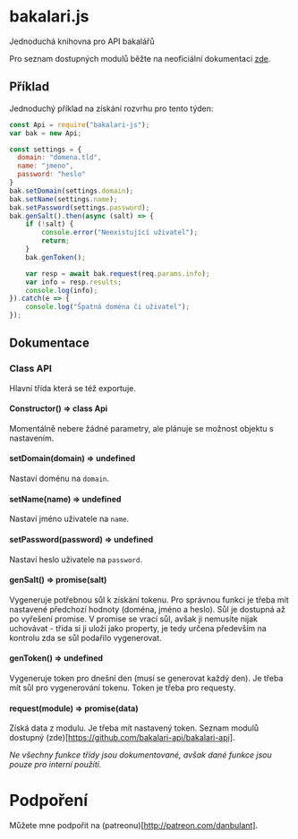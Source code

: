 # bakalari.js
Jednoduchá knihovna pro API bakalářů

Pro seznam dostupných modulů běžte na neoficiální dokumentaci [zde](https://github.com/bakalari-api/bakalari-api).

## Příklad
Jednoduchý příklad na získání rozvrhu pro tento týden:

```js
const Api = require("bakalari-js");
var bak = new Api;

const settings = {
  domain: "domena.tld",
  name: "jmeno",
  password: "heslo"
}
bak.setDomain(settings.domain);
bak.setName(settings.name);
bak.setPassword(settings.password);
bak.genSalt().then(async (salt) => {
    if (!salt) {
        console.error("Neexistující uživatel");
        return;
    }
    bak.genToken();

    var resp = await bak.request(req.params.info);
    var info = resp.results;
    console.log(info);
}).catch(e => {
    console.log("Špatná doména či uživatel");
});
```


## Dokumentace

### Class API
Hlavní třída která se též exportuje.

#### Constructor() => class Api
Momentálně nebere žádné parametry, ale plánuje se možnost objektu s nastavením.

#### setDomain(domain) => undefined
Nastaví doménu na `domain`.

#### setName(name) => undefined
Nastaví jméno uživatele na `name`.

#### setPassword(password) => undefined
Nastaví heslo uživatele na `password`.

#### genSalt() => promise(salt)
Vygeneruje potřebnou sůl k získání tokenu. Pro správnou funkci je třeba mít nastavené předchozí hodnoty (doména, jméno a heslo). Sůl je dostupná až po vyřešení promise. V promise se vrací sůl, avšak ji nemusíte nijak uchovávat - třida si ji uloží jako property, je tedy určena především na kontrolu zda se sůl podařilo vygenerovat.

#### genToken() => undefined
Vygeneruje token pro dnešní den (musí se generovat každý den). Je třeba mít sůl pro vygenerování tokenu. Token je třeba pro requesty.

#### request(module) => promise(data)
Získá data z modulu. Je třeba mít nastavený token. Seznam modulů dostupný (zde)[https://github.com/bakalari-api/bakalari-api].

*Ne všechny funkce třídy jsou dokumentované, avšak dané funkce jsou pouze pro interní použití.*

# Podpoření
Můžete mne podpořit na (patreonu)[http://patreon.com/danbulant].
